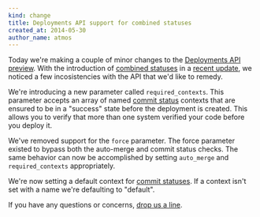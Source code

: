 ```yaml
---
kind: change
title: Deployments API support for combined statuses
created_at: 2014-05-30
author_name: atmos
---
```


Today we're making a couple of minor changes to the [Deployments API preview][2]. With the introduction of [combined statuses][4] in a [recent update][3], we noticed a few incosistencies with the API that we'd like to remedy.

We're introducing a new parameter called `required_contexts`. This parameter accepts an array of named [commit status][5] contexts that are ensured to be in a "success" state before the deployment is created. This allows you to verify that more than one system verified your code before you deploy it.

We've removed support for the `force` parameter. The force parameter existed to bypass both the auto-merge and commit status checks. The same behavior can now be accomplished by setting `auto_merge` and `required_contexts` appropriately.

We're now setting a default context for [commit statuses][5]. If a context isn't set with a name we're defaulting to "default".

If you have any questions or concerns, [drop us a line][1].

[1]: https://github.com/contact?form[subject]=Deployments+API
[2]: https://developer.github.com/changes/2014-01-09-preview-the-new-deployments-api/
[3]: https://developer.github.com/changes/2014-04-10-deployment-api-preview-extension/
[4]: https://developer.github.com/changes/2014-03-27-combined-status-api/
[5]: https://developer.github.com/v3/repos/statuses/
